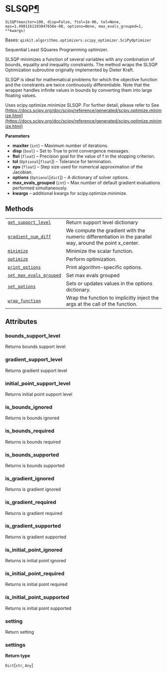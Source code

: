 # SLSQP[¶](#slsqp "Permalink to this headline")

<span id="undefined" />

`SLSQP(maxiter=100, disp=False, ftol=1e-06, tol=None, eps=1.4901161193847656e-08, options=None, max_evals_grouped=1, **kwargs)`

Bases: `qiskit.algorithms.optimizers.scipy_optimizer.SciPyOptimizer`

Sequential Least SQuares Programming optimizer.

SLSQP minimizes a function of several variables with any combination of bounds, equality and inequality constraints. The method wraps the SLSQP Optimization subroutine originally implemented by Dieter Kraft.

SLSQP is ideal for mathematical problems for which the objective function and the constraints are twice continuously differentiable. Note that the wrapper handles infinite values in bounds by converting them into large floating values.

Uses scipy.optimize.minimize SLSQP. For further detail, please refer to See [https://docs.scipy.org/doc/scipy/reference/generated/scipy.optimize.minimize.html](https://docs.scipy.org/doc/scipy/reference/generated/scipy.optimize.minimize.html)

**Parameters**

*   **maxiter** (`int`) – Maximum number of iterations.
*   **disp** (`bool`) – Set to True to print convergence messages.
*   **ftol** (`float`) – Precision goal for the value of f in the stopping criterion.
*   **tol** (`Optional`\[`float`]) – Tolerance for termination.
*   **eps** (`float`) – Step size used for numerical approximation of the Jacobian.
*   **options** (`Optional`\[`dict`]) – A dictionary of solver options.
*   **max\_evals\_grouped** (`int`) – Max number of default gradient evaluations performed simultaneously.
*   **kwargs** – additional kwargs for scipy.optimize.minimize.

## Methods

|                                                                                                                                                                                                         |                                                                                                           |
| ------------------------------------------------------------------------------------------------------------------------------------------------------------------------------------------------------- | --------------------------------------------------------------------------------------------------------- |
| [`get_support_level`](qiskit.algorithms.optimizers.SLSQP.get_support_level#qiskit.algorithms.optimizers.SLSQP.get_support_level "qiskit.algorithms.optimizers.SLSQP.get_support_level")                 | Return support level dictionary                                                                           |
| [`gradient_num_diff`](qiskit.algorithms.optimizers.SLSQP.gradient_num_diff#qiskit.algorithms.optimizers.SLSQP.gradient_num_diff "qiskit.algorithms.optimizers.SLSQP.gradient_num_diff")                 | We compute the gradient with the numeric differentiation in the parallel way, around the point x\_center. |
| [`minimize`](qiskit.algorithms.optimizers.SLSQP.minimize#qiskit.algorithms.optimizers.SLSQP.minimize "qiskit.algorithms.optimizers.SLSQP.minimize")                                                     | Minimize the scalar function.                                                                             |
| [`optimize`](qiskit.algorithms.optimizers.SLSQP.optimize#qiskit.algorithms.optimizers.SLSQP.optimize "qiskit.algorithms.optimizers.SLSQP.optimize")                                                     | Perform optimization.                                                                                     |
| [`print_options`](qiskit.algorithms.optimizers.SLSQP.print_options#qiskit.algorithms.optimizers.SLSQP.print_options "qiskit.algorithms.optimizers.SLSQP.print_options")                                 | Print algorithm-specific options.                                                                         |
| [`set_max_evals_grouped`](qiskit.algorithms.optimizers.SLSQP.set_max_evals_grouped#qiskit.algorithms.optimizers.SLSQP.set_max_evals_grouped "qiskit.algorithms.optimizers.SLSQP.set_max_evals_grouped") | Set max evals grouped                                                                                     |
| [`set_options`](qiskit.algorithms.optimizers.SLSQP.set_options#qiskit.algorithms.optimizers.SLSQP.set_options "qiskit.algorithms.optimizers.SLSQP.set_options")                                         | Sets or updates values in the options dictionary.                                                         |
| [`wrap_function`](qiskit.algorithms.optimizers.SLSQP.wrap_function#qiskit.algorithms.optimizers.SLSQP.wrap_function "qiskit.algorithms.optimizers.SLSQP.wrap_function")                                 | Wrap the function to implicitly inject the args at the call of the function.                              |

## Attributes

<span id="undefined" />

### bounds\_support\_level

Returns bounds support level

<span id="undefined" />

### gradient\_support\_level

Returns gradient support level

<span id="undefined" />

### initial\_point\_support\_level

Returns initial point support level

<span id="undefined" />

### is\_bounds\_ignored

Returns is bounds ignored

<span id="undefined" />

### is\_bounds\_required

Returns is bounds required

<span id="undefined" />

### is\_bounds\_supported

Returns is bounds supported

<span id="undefined" />

### is\_gradient\_ignored

Returns is gradient ignored

<span id="undefined" />

### is\_gradient\_required

Returns is gradient required

<span id="undefined" />

### is\_gradient\_supported

Returns is gradient supported

<span id="undefined" />

### is\_initial\_point\_ignored

Returns is initial point ignored

<span id="undefined" />

### is\_initial\_point\_required

Returns is initial point required

<span id="undefined" />

### is\_initial\_point\_supported

Returns is initial point supported

<span id="undefined" />

### setting

Return setting

<span id="undefined" />

### settings

**Return type**

`Dict`\[`str`, `Any`]
